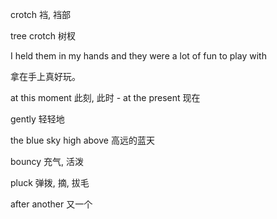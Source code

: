 crotch 裆, 裆部

tree crotch 树杈

I held them in my hands and they were a lot of fun to play with

拿在手上真好玩。

at this moment 此刻, 此时	-	at the present 现在

gently 轻轻地

the blue sky high above 高远的蓝天

bouncy 充气, 活泼

pluck 弹拨, 摘, 拔毛

after another 又一个